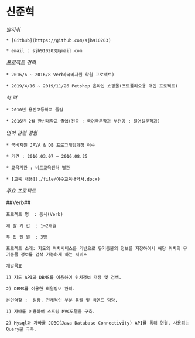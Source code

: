 # 신준혁

*발자취*
  
	* [Github](https://github.com/sjh910203)
  
	* email : sjh910203@gmail.com

*프로젝트 경력*
  
	* 2016/6 ~ 2016/8 Verb(국비지원 학원 프로젝트)
  
	* 2019/4/16 ~ 2019/11/26 Petshop 온라인 쇼핑몰(포트폴리오용 개인 프로젝트)
  
*학 력*
  	
	* 2010년 용인고등학교 졸업
	
	* 2016년 2월 한신대학교 졸업(전공 : 국어국문학과 부전공 : 일어일문학과)
  
*언어 관련 경험*

	* 국비지원 JAVA & DB 프로그래밍과정 이수

  	* 기간 : 2016.03.07 ~ 2016.08.25 
	
	* 교육기관 : 비트교육센터 별관
	
	* [교육 내용](./file/이수교육내역서.docx)
	
	
*주요 프로젝트*

##Verb##

	프로젝트 명  : 동사(Verb)

	개 발 기 간  : 1~2개월

	투 입 인 원  : 3명

	프로젝트 소개: 지도의 위치서비스를 기반으로 유기동물의 정보를 저장하여서 해당 위치의 유기동물 정보를 검색 가능하게 하는 서비스

	개발목표 

	1) 지도 API와 DBMS를 이용하여 위치정보 저장 및 검색.
	
	2) DBMS를 이용한 회원정보 관리.
	
	본인역할 :  팀장. 전체적인 부분 통괄 및 백엔드 담당.
	
	1) 자바를 이용하여 스프링 MVC모델을 구축.
	
	2) Mysql과 자바를 JDBC(Java Database Connectivity) API를 통해 연결, 사용되는 Query문 구축.
